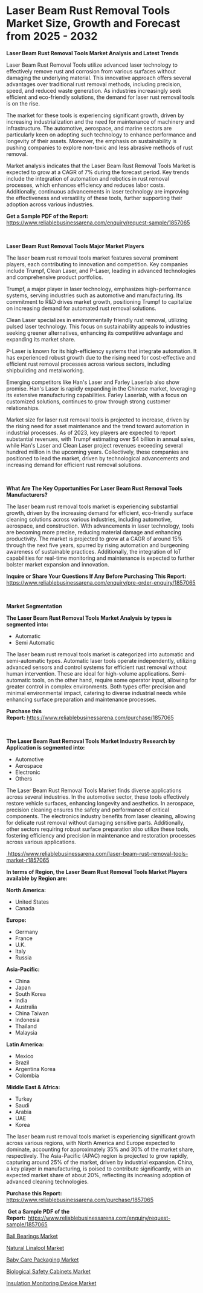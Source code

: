 <p><h1>Laser Beam Rust Removal Tools Market Size, Growth and Forecast from 2025 - 2032</h1></p><p><strong>Laser Beam Rust Removal Tools Market Analysis and Latest Trends</strong></p>
<p><p>Laser Beam Rust Removal Tools utilize advanced laser technology to effectively remove rust and corrosion from various surfaces without damaging the underlying material. This innovative approach offers several advantages over traditional rust removal methods, including precision, speed, and reduced waste generation. As industries increasingly seek efficient and eco-friendly solutions, the demand for laser rust removal tools is on the rise.</p><p>The market for these tools is experiencing significant growth, driven by increasing industrialization and the need for maintenance of machinery and infrastructure. The automotive, aerospace, and marine sectors are particularly keen on adopting such technology to enhance performance and longevity of their assets. Moreover, the emphasis on sustainability is pushing companies to explore non-toxic and less abrasive methods of rust removal.</p><p>Market analysis indicates that the Laser Beam Rust Removal Tools Market is expected to grow at a CAGR of 7% during the forecast period. Key trends include the integration of automation and robotics in rust removal processes, which enhances efficiency and reduces labor costs. Additionally, continuous advancements in laser technology are improving the effectiveness and versatility of these tools, further supporting their adoption across various industries.</p></p>
<p><strong>Get a Sample PDF of the Report:&nbsp;</strong> <a href="https://www.reliablebusinessarena.com/enquiry/request-sample/1857065?utm_campaign=1835&utm_medium=2&utm_source=Github&utm_content=ia&utm_term=08012025&utm_id=laser-beam-rust-removal-tools">https://www.reliablebusinessarena.com/enquiry/request-sample/1857065</a></p>
<p>&nbsp;</p>
<p><strong>Laser Beam Rust Removal Tools Major Market Players</strong></p>
<p><p>The laser beam rust removal tools market features several prominent players, each contributing to innovation and competition. Key companies include Trumpf, Clean Laser, and P-Laser, leading in advanced technologies and comprehensive product portfolios. </p><p>Trumpf, a major player in laser technology, emphasizes high-performance systems, serving industries such as automotive and manufacturing. Its commitment to R&D drives market growth, positioning Trumpf to capitalize on increasing demand for automated rust removal solutions.</p><p>Clean Laser specializes in environmentally friendly rust removal, utilizing pulsed laser technology. This focus on sustainability appeals to industries seeking greener alternatives, enhancing its competitive advantage and expanding its market share.</p><p>P-Laser is known for its high-efficiency systems that integrate automation. It has experienced robust growth due to the rising need for cost-effective and efficient rust removal processes across various sectors, including shipbuilding and metalworking.</p><p>Emerging competitors like Han's Laser and Farley Laserlab also show promise. Han's Laser is rapidly expanding in the Chinese market, leveraging its extensive manufacturing capabilities. Farley Laserlab, with a focus on customized solutions, continues to grow through strong customer relationships.</p><p>Market size for laser rust removal tools is projected to increase, driven by the rising need for asset maintenance and the trend toward automation in industrial processes. As of 2023, key players are expected to report substantial revenues, with Trumpf estimating over $4 billion in annual sales, while Han's Laser and Clean Laser project revenues exceeding several hundred million in the upcoming years. Collectively, these companies are positioned to lead the market, driven by technological advancements and increasing demand for efficient rust removal solutions.</p></p>
<p>&nbsp;</p>
<p><strong>What Are The Key Opportunities For Laser Beam Rust Removal Tools Manufacturers?</strong></p>
<p><p>The laser beam rust removal tools market is experiencing substantial growth, driven by the increasing demand for efficient, eco-friendly surface cleaning solutions across various industries, including automotive, aerospace, and construction. With advancements in laser technology, tools are becoming more precise, reducing material damage and enhancing productivity. The market is projected to grow at a CAGR of around 15% through the next five years, spurred by rising automation and burgeoning awareness of sustainable practices. Additionally, the integration of IoT capabilities for real-time monitoring and maintenance is expected to further bolster market expansion and innovation.</p></p>
<p><strong>Inquire or Share Your Questions If Any Before Purchasing This Report:</strong> <a href="https://www.reliablebusinessarena.com/enquiry/pre-order-enquiry/1857065?utm_campaign=1835&utm_medium=2&utm_source=Github&utm_content=ia&utm_term=08012025&utm_id=laser-beam-rust-removal-tools">https://www.reliablebusinessarena.com/enquiry/pre-order-enquiry/1857065</a></p>
<p>&nbsp;</p>
<p><strong>Market Segmentation</strong></p>
<p><strong>The Laser Beam Rust Removal Tools Market Analysis by types is segmented into:</strong></p>
<p><ul><li>Automatic</li><li>Semi Automatic</li></ul></p>
<p><p>The laser beam rust removal tools market is categorized into automatic and semi-automatic types. Automatic laser tools operate independently, utilizing advanced sensors and control systems for efficient rust removal without human intervention. These are ideal for high-volume applications. Semi-automatic tools, on the other hand, require some operator input, allowing for greater control in complex environments. Both types offer precision and minimal environmental impact, catering to diverse industrial needs while enhancing surface preparation and maintenance processes.</p></p>
<p><strong>Purchase this Report:&nbsp;</strong><a href="https://www.reliablebusinessarena.com/purchase/1857065?utm_campaign=1835&utm_medium=2&utm_source=Github&utm_content=ia&utm_term=08012025&utm_id=laser-beam-rust-removal-tools">https://www.reliablebusinessarena.com/purchase/1857065</a></p>
<p>&nbsp;</p>
<p><strong>The Laser Beam Rust Removal Tools Market Industry Research by Application is segmented into:</strong></p>
<p><ul><li>Automotive</li><li>Aerospace</li><li>Electronic</li><li>Others</li></ul></p>
<p><p>The Laser Beam Rust Removal Tools Market finds diverse applications across several industries. In the automotive sector, these tools effectively restore vehicle surfaces, enhancing longevity and aesthetics. In aerospace, precision cleaning ensures the safety and performance of critical components. The electronics industry benefits from laser cleaning, allowing for delicate rust removal without damaging sensitive parts. Additionally, other sectors requiring robust surface preparation also utilize these tools, fostering efficiency and precision in maintenance and restoration processes across various applications.</p></p>
<p><a href="https://www.reliablebusinessarena.com/laser-beam-rust-removal-tools-market-r1857065?utm_campaign=1835&utm_medium=2&utm_source=Github&utm_content=ia&utm_term=08012025&utm_id=laser-beam-rust-removal-tools">&nbsp;https://www.reliablebusinessarena.com/laser-beam-rust-removal-tools-market-r1857065</a></p>
<p><strong>In terms of Region, the Laser Beam Rust Removal Tools Market Players available by Region are:</strong></p>
<p>
    <p> <strong> North America: </strong>
        <ul>
            <li>United States</li>
            <li>Canada</li>
        </ul>
        </p> 
    <p> <strong> Europe: </strong>
        <ul>
            <li>Germany</li>
            <li>France</li>
            <li>U.K.</li>
            <li>Italy</li>
            <li>Russia</li>
        </ul>
        </p> 
    <p> <strong> Asia-Pacific: </strong>
        <ul>
            <li>China</li>
            <li>Japan</li>
            <li>South Korea</li>
            <li>India</li>
            <li>Australia</li>
            <li>China Taiwan</li>
            <li>Indonesia</li>
            <li>Thailand</li>
            <li>Malaysia</li>
        </ul>
        </p> 
    <p> <strong> Latin America: </strong>
        <ul>
            <li>Mexico</li>
            <li>Brazil</li>
            <li>Argentina Korea</li>
            <li>Colombia</li>
        </ul>
        </p> 
    <p> <strong> Middle East & Africa: </strong>
        <ul>
            <li>Turkey</li>
            <li>Saudi</li>
            <li>Arabia</li>
            <li>UAE</li>
            <li>Korea</li>
        </ul>
    </p>
    </p>
<p><p>The laser beam rust removal tools market is experiencing significant growth across various regions, with North America and Europe expected to dominate, accounting for approximately 35% and 30% of the market share, respectively. The Asia-Pacific (APAC) region is projected to grow rapidly, capturing around 25% of the market, driven by industrial expansion. China, a key player in manufacturing, is poised to contribute significantly, with an expected market share of about 20%, reflecting its increasing adoption of advanced cleaning technologies.</p></p>
<p><strong>Purchase this Report: </strong><a href="https://www.reliablebusinessarena.com/purchase/1857065?utm_campaign=1835&utm_medium=2&utm_source=Github&utm_content=ia&utm_term=08012025&utm_id=laser-beam-rust-removal-tools">https://www.reliablebusinessarena.com/purchase/1857065</a></p>
<p>&nbsp;<strong>Get a Sample PDF of the Report:&nbsp;&nbsp;</strong><a href="https://www.reliablebusinessarena.com/enquiry/request-sample/1857065?utm_campaign=1835&utm_medium=2&utm_source=Github&utm_content=ia&utm_term=08012025&utm_id=laser-beam-rust-removal-tools">https://www.reliablebusinessarena.com/enquiry/request-sample/1857065</a></p>
<p><strong></strong></p>
<p><p><a href="https://www.linkedin.com/pulse/investment-potential-ball-bearings-market-scope-trends-forecasted-zmv4f?utm_campaign=1835&utm_medium=2&utm_source=Github&utm_content=ia&utm_term=08012025&utm_id=laser-beam-rust-removal-tools">Ball Bearings Market</a></p><p><a href="https://www.linkedin.com/pulse/natural-linalool-market-findings-indicatinga-cagr-118-from-cbjxc?utm_campaign=1835&utm_medium=2&utm_source=Github&utm_content=ia&utm_term=08012025&utm_id=laser-beam-rust-removal-tools">Natural Linalool Market</a></p><p><a href="https://www.linkedin.com/pulse/baby-care-packaging-market-growth-outlook-from-2025-2032-69kuf?utm_campaign=1835&utm_medium=2&utm_source=Github&utm_content=ia&utm_term=08012025&utm_id=laser-beam-rust-removal-tools">Baby Care Packaging Market</a></p><p><a href="https://www.linkedin.com/pulse/market-examination-report-biological-safety-cabinets-growth-forecast-urrmf?utm_campaign=1835&utm_medium=2&utm_source=Github&utm_content=ia&utm_term=08012025&utm_id=laser-beam-rust-removal-tools">Biological Safety Cabinets Market</a></p><p><a href="https://www.linkedin.com/pulse/insulation-monitoring-device-market-report-2025-2032-evaluating-obwbf?utm_campaign=1835&utm_medium=2&utm_source=Github&utm_content=ia&utm_term=08012025&utm_id=laser-beam-rust-removal-tools">Insulation Monitoring Device Market</a></p></p>